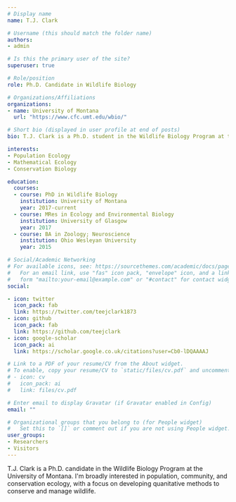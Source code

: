 ```yaml
---
# Display name
name: T.J. Clark

# Username (this should match the folder name)
authors:
- admin

# Is this the primary user of the site?
superuser: true

# Role/position
role: Ph.D. Candidate in Wildlife Biology

# Organizations/Affiliations
organizations:
- name: University of Montana
  url: "https://www.cfc.umt.edu/wbio/"

# Short bio (displayed in user profile at end of posts)
bio: T.J. Clark is a Ph.D. student in the Wildlife Biology Program at the University of Montana.

interests:
- Population Ecology
- Mathematical Ecology
- Conservation Biology

education:
  courses:
  - course: PhD in Wildlife Biology
    institution: University of Montana
    year: 2017-current
  - course: MRes in Ecology and Environmental Biology
    institution: University of Glasgow
    year: 2017
  - course: BA in Zoology; Neuroscience
    institution: Ohio Wesleyan University
    year: 2015

# Social/Academic Networking
# For available icons, see: https://sourcethemes.com/academic/docs/page-builder/#icons
#   For an email link, use "fas" icon pack, "envelope" icon, and a link in the
#   form "mailto:your-email@example.com" or "#contact" for contact widget.
social:

- icon: twitter
  icon_pack: fab
  link: https://twitter.com/teejclark1873
- icon: github
  icon_pack: fab
  link: https://github.com/teejclark
- icon: google-scholar
  icon_pack: ai
  link: https://scholar.google.co.uk/citations?user=Cb0-lDQAAAAJ

# Link to a PDF of your resume/CV from the About widget.
# To enable, copy your resume/CV to `static/files/cv.pdf` and uncomment the lines below.
# - icon: cv
#   icon_pack: ai
#   link: files/cv.pdf

# Enter email to display Gravatar (if Gravatar enabled in Config)
email: ""

# Organizational groups that you belong to (for People widget)
#   Set this to `[]` or comment out if you are not using People widget.
user_groups:
- Researchers
- Visitors
---
```


T.J. Clark is a Ph.D. candidate in the Wildlife Biology Program at the University of Montana. I'm broadly interested in population, community, and conservation ecology, with a focus on developing quanitative methods to conserve and manage wildlife. 
